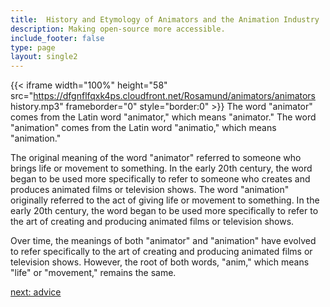 ```yaml
---
title:  History and Etymology of Animators and the Animation Industry
description: Making open-source more accessible.
include_footer: false
type: page
layout: single2
---
```


{{< iframe width="100%" height="58" src="https://dfgnflfqxk4ps.cloudfront.net/Rosamund/animators/animators history.mp3" frameborder="0" style="border:0" >}}
The word "animator" comes from the Latin word "animator," which means "animator." The word "animation" comes from the Latin word "animatio," which means "animation."

The original meaning of the word "animator" referred to someone who brings life or movement to something. In the early 20th century, the word began to be used more specifically to refer to someone who creates and produces animated films or television shows. The word "animation" originally referred to the act of giving life or movement to something. In the early 20th century, the word began to be used more specifically to refer to the art of creating and producing animated films or television shows.

Over time, the meanings of both "animator" and "animation" have evolved to refer specifically to the art of creating and producing animated films or television shows. However, the root of both words, "anim," which means "life" or "movement," remains the same.


<a href="https://workdojos.com/animators/advice">next: advice</a>

